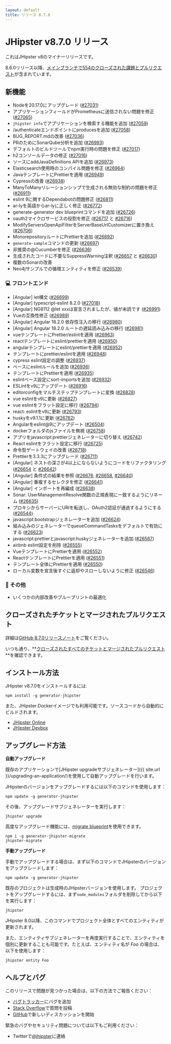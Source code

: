 ```yaml
---
layout: default
title: リリース 8.7.0
---
```


# JHipster v8.7.0 リリース

これはJHipster v8のマイナーリリースです。

8.6.0リリース以降、[メインブランチで554のクローズされた課題とプルリクエスト](https://github.com/jhipster/generator-jhipster/issues?q=is:closed+milestone:8.7.0)が含まれています。

## 新機能

* Nodeを20.17.0にアップグレード ([#27031](https://github.com/jhipster/generator-jhipster/pull/27031))
* アプリケーションフィールドがPrometheusに送信されない問題を修正 ([#27065](https://github.com/jhipster/generator-jhipster/pull/27065))
* `jhipster info`でアプリケーションを検索する機能を追加 ([#27059](https://github.com/jhipster/generator-jhipster/pull/27059))
* /authenticateエンドポイントにproducesを追加 ([#27058](https://github.com/jhipster/generator-jhipster/pull/27058))
* BUG_REPORT.mdの改善 ([#27036](https://github.com/jhipster/generator-jhipster/pull/27036))
* PRのためにSonarQube分析を追加 ([#26993](https://github.com/jhipster/generator-jhipster/pull/26993))
* デフォルトのビルドツールでnpm実行時の問題を修正 ([#27017](https://github.com/jhipster/generator-jhipster/pull/27017))
* h2コンソールデータの修正 ([#27016](https://github.com/jhipster/generator-jhipster/pull/27016))
* ソースにaddJavaDefinitions APIを追加 ([#26973](https://github.com/jhipster/generator-jhipster/pull/26973))
* Elasticsearch使用時のコンパイル問題を修正 ([#26964](https://github.com/jhipster/generator-jhipster/pull/26964))
* JavaテンプレートにPrettierを適用 ([#26949](https://github.com/jhipster/generator-jhipster/pull/26949))
* Cypressの改善 ([#26938](https://github.com/jhipster/generator-jhipster/pull/26938))
* ManyToManyリレーションシップで生成される無効な制約の問題を修正 ([#26911](https://github.com/jhipster/generator-jhipster/pull/26911))
* eslint 9に関するDependabotの問題修正 ([#26811](https://github.com/jhipster/generator-jhipster/pull/26811))
* ar-lyを英語からar-lyに正しく修正 ([#26772](https://github.com/jhipster/generator-jhipster/pull/26772))
* generate-generator dev blueprintコマンドを追加 ([#26726](https://github.com/jhipster/generator-jhipster/pull/))
* oauth2マイクロサービスの役割を修正 ([#26717](https://github.com/jhipster/generator-jhipster/pull/26717) と [#26716](https://github.com/jhipster/generator-jhipster/pull/26716))
* ModifyServersOpenApiFilterをServerBaseUrlCustomizerに置き換え ([#26706](https://github.com/jhipster/generator-jhipster/pull/26706))
* MonorepositoryルートにPrettierを追加 ([#26692](https://github.com/jhipster/generator-jhipster/pull/26692))
* `generate-sample`コマンドの更新 ([#26697](https://github.com/jhipster/generator-jhipster/pull/26697))
* 非推奨の@Cucumberを修正 ([#26636](https://github.com/jhipster/generator-jhipster/pull/26636))
* 生成されたコードに不要なSuppressWarning注釈 ([#26657](https://github.com/jhipster/generator-jhipster/pull/26657) と [#26630](https://github.com/jhipster/generator-jhipster/pull/26630))
* 複数のSonarの改善 
* Neo4jサンプルでの循環エンティティを修正 ([#26539](https://github.com/jhipster/generator-jhipster/pull/26539))

### :computer: フロントエンド

* [Angular] let構文 ([#26699](https://github.com/jhipster/generator-jhipster/pull/26699))
* [Angular] typescript-eslint 8.2.0 ([#27018](https://github.com/jhipster/generator-jhipster/pull/27018))
* [Angular] NG8112 @let xxxは宣言されましたが、値が未読です ([#26991](https://github.com/jhipster/generator-jhipster/pull/26991))
* Vueの互換性修正 ([#26989](https://github.com/jhipster/generator-jhipster/pull/26989))
* [Angular] Angular 18.2.0 依存性注入の移行 ([#26980](https://github.com/jhipster/generator-jhipster/pull/26980))
* [Angular] Angular 18.2.0 ルートの遅延読み込みの移行 ([#26981](https://github.com/jhipster/generator-jhipster/pull/26981))
* vueテンプレートにPrettier/eslintを適用 ([#26963](https://github.com/jhipster/generator-jhipster/pull/26963))
* reactテンプレートにeslint/prettierを適用 ([#26950](https://github.com/jhipster/generator-jhipster/pull/26950))
* angularテンプレートにeslint/prettierを適用 ([#26952](https://github.com/jhipster/generator-jhipster/pull/26952))
* テンプレートにprettier/eslintを適用 ([#26948](https://github.com/jhipster/generator-jhipster/pull/26948))
* cypress eslint設定の調整 ([#26937](https://github.com/jhipster/generator-jhipster/pull/26937))
* ベースにeslintルールを追加 ([#26936](https://github.com/jhipster/generator-jhipster/pull/26936))
* テンプレートにPrettierを適用 ([#26935](https://github.com/jhipster/generator-jhipster/pull/26935))
* eslintベース設定にsort-importsを追加 ([#26932](https://github.com/jhipster/generator-jhipster/pull/26932))
* ESLintをv9にアップデート ([#26916](https://github.com/jhipster/generator-jhipster/pull/26916))
* editorconfigをマルチステップテンプレートに変換 ([#26828](https://github.com/jhipster/generator-jhipster/pull/26828))
* vue eslintをv9に更新 ([#26827](https://github.com/jhipster/generator-jhipster/pull/26827))
* vue eslintをフラット設定に移行 ([#26794](https://github.com/jhipster/generator-jhipster/pull/26794))
* react: eslintをv9に更新 ([#26793](https://github.com/jhipster/generator-jhipster/pull/26793))
* huskyをv9.1.1に更新 ([#26762](https://github.com/jhipster/generator-jhipster/pull/26762))
* Angularをeslint@9にアップデート ([#26504](https://github.com/jhipster/generator-jhipster/pull/26504))
* dockerフォルダのjsファイルを無視 ([#26758](https://github.com/jhipster/generator-jhipster/pull/26758))
* アプリをjavascript:prettierジェネレーターに切り替え ([#26742](https://github.com/jhipster/generator-jhipster/pull/26742))
* React eslintをフラット設定に移行 ([#26725](https://github.com/jhipster/generator-jhipster/pull/26725))
* 命令型ゲートウェイの改善 ([#26718](https://github.com/jhipster/generator-jhipster/pull/26718))
* Prettierを3.3.3にアップグレード ([#26711](https://github.com/jhipster/generator-jhipster/pull/26711))
* [Angular] ネストの深さが4以上にならないようにコードをリファクタリング ([#26654](https://github.com/jhipster/generator-jhipster/pull/26654) と [#26642](https://github.com/jhipster/generator-jhipster/pull/26642))
* [Angular] 条件式の結果を参照 ([#26676](https://github.com/jhipster/generator-jhipster/pull/26676), [#26658](https://github.com/jhipster/generator-jhipster/pull/26658), [#26640](https://github.com/jhipster/generator-jhipster/pull/26640))
* [Angular] 重複するセレクタを修正 ([#26641](https://github.com/jhipster/generator-jhipster/pull/26641))
* [Angular] インポートを再編成 ([#26638](https://github.com/jhipster/generator-jhipster/pull/26638))
* Sonar: UserManagementResolve関数の正規表現に一致するようにリネーム ([#26635](https://github.com/jhipster/generator-jhipster/pull/26635))
* プロキシからサーバーにURIを転送し、OAuth2認証が通過するようにする ([#26544](https://github.com/jhipster/generator-jhipster/pull/26544))
* javascript:bootstrapジェネレーターを追加 ([#26624](https://github.com/jhipster/generator-jhipster/pull/26624))
* 組み込みのジェネレーターでqueueCommandTasksをデフォルトで有効にする ([#26623](https://github.com/jhipster/generator-jhipster/pull/26623))
* javascript:prettierとjavascript:huskyジェネレーターを追加 ([#26567](https://github.com/jhipster/generator-jhipster/pull/26567))
* airbnb eslint設定を削除 ([#26555](https://github.com/jhipster/generator-jhipster/pull/26555))
* VueテンプレートにPrettierを適用 ([#26552](https://github.com/jhipster/generator-jhipster/pull/26552))
* ReactテンプレートにPrettierを適用 ([#26551](https://github.com/jhipster/generator-jhipster/pull/26551))
* テンプレート全体にPrettierを適用 ([#26550](https://github.com/jhipster/generator-jhipster/pull/26550))
* ローカル変数を宣言後すぐに返却やスローしないように修正 ([#26546](https://github.com/jhipster/generator-jhipster/pull/26546))

### :scroll: その他

- いくつかの内部改善やブループリントの最適化

## クローズされたチケットとマージされたプルリクエスト

詳細は[GitHub 8.7.0リリースノート](https://github.com/jhipster/generator-jhipster/releases/tag/v8.7.0)をご覧ください。

いつも通り、**[クローズされたすべてのチケットとマージされたプルリクエスト](https://github.com/jhipster/generator-jhipster/issues?q=is:closed+milestone:8.7.0)**を確認できます。

## インストール方法

JHipster v8.7.0をインストールするには:

    npm install -g generator-jhipster

また、JHipster Dockerイメージでも利用可能です。ソースコードから自動的にビルドされます。

- [JHipster Online](https://start.jhipster.tech)
- [JHipster Devbox](https://github.com/jhipster/jhipster-devbox)

## アップグレード方法

**自動アップグレード**

既存のアプリケーションで[JHipster upgradeサブジェネレーター]({{ site.url }}/upgrading-an-application/)を使用して自動アップグレードを行います。

JHipsterのバージョンをアップグレードするには以下のコマンドを使用します：

```
npm update -g generator-jhipster
```

その後、アップグレードサブジェネレーターを実行します：

```
jhipster upgrade
```

高度なアップグレード機能には、[migrate blueprint](https://github.com/jhipster/generator-jhipster-migrate)を使用できます。

```
npm i -g generator-jhipster-migrate
jhipster-migrate
```

**手動アップグレード**

手動でアップグレードする場合は、まず以下のコマンドでJHipsterのバージョンをアップグレードします：

```
npm update -g generator-jhipster
```

既存のプロジェクトは生成時のJHipsterバージョンを使用します。
プロジェクトをアップグレードするには、まず`node_modules`フォルダを削除してから以下を実行します：

```
jhipster
```

JHipster 8.0以降、このコマンドでプロジェクト全体とすべてのエンティティが更新されます。

また、エンティティサブジェネレーターを再度実行することで、エンティティを個別に更新することも可能です。たとえば、エンティティ名が _Foo_ の場合は、以下を使用します：

```
jhipster entity Foo
```

## ヘルプとバグ

このリリースで問題が見つかった場合は、以下の方法でご報告ください：

- [バグトラッカー](https://github.com/jhipster/generator-jhipster/issues?state=open)にバグを追加
- [Stack Overflow](http://stackoverflow.com/tags/jhipster/info)で質問を投稿
- [GitHub](https://github.com/jhipster/generator-jhipster/discussions)で新しいディスカッションを開始

緊急のバグやセキュリティ問題については以下もご利用ください：

- Twitterで[@jhipster](https://twitter.com/jhipster)に連絡
